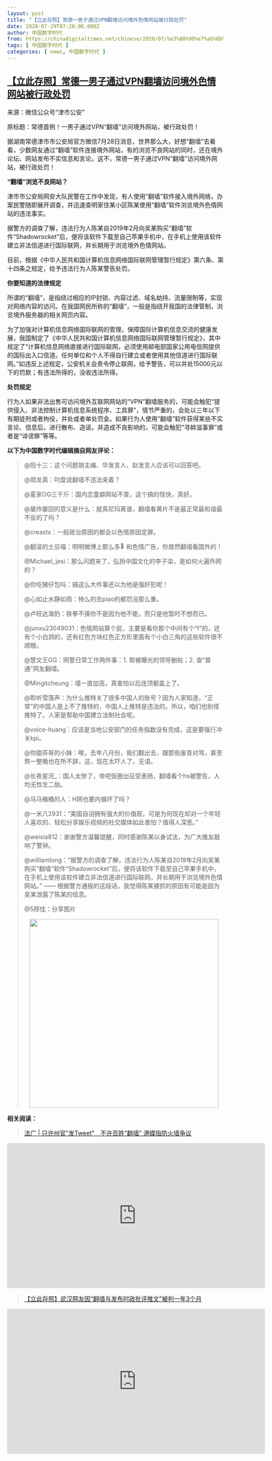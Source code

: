 ```yaml
---
layout: post
title: "【立此存照】常德一男子通过VPN翻墙访问境外色情网站被行政处罚"
date: 2020-07-29T07:20:06.000Z
author: 中国数字时代
from: https://chinadigitaltimes.net/chinese/2020/07/%e3%80%90%e7%ab%8b%e6%ad%a4%e5%ad%98%e7%85%a7%e3%80%91%e5%b8%b8%e5%be%b7%e4%b8%80%e7%94%b7%e5%ad%90%e9%80%9a%e8%bf%87vpn%e7%bf%bb%e5%a2%99%e8%ae%bf%e9%97%ae%e5%a2%83%e5%a4%96%e7%bd%91%e7%ab%99/
tags: [ 中国数字时代 ]
categories: [ news, 中国数字时代 ]
---
```

<!--1596007206000-->
[【立此存照】常德一男子通过VPN翻墙访问境外色情网站被行政处罚](https://chinadigitaltimes.net/chinese/2020/07/%e3%80%90%e7%ab%8b%e6%ad%a4%e5%ad%98%e7%85%a7%e3%80%91%e5%b8%b8%e5%be%b7%e4%b8%80%e7%94%b7%e5%ad%90%e9%80%9a%e8%bf%87vpn%e7%bf%bb%e5%a2%99%e8%ae%bf%e9%97%ae%e5%a2%83%e5%a4%96%e7%bd%91%e7%ab%99/)
------

<div>
<p>来源：微信公众号“津市公安”</p><p>原标题：常德首例！一男子通过VPN“翻墙”访问境外网站，被行政处罚！</p><p>据湖南常德津市市公安局官方微信7月28日消息，世界那么大，好想“翻墙”去看看，少数网友通过“翻墙”软件连接境外网站，有的浏览不良网站的同时，还在境外论坛、网站发布不实信息和言论。这不，常德一男子通过VPN“翻墙”访问境外网站，被行政处罚！</p><p><strong>“翻墙”浏览不良网站？</strong></p><p>津市市公安局网安大队民警在工作中发现，有人使用“翻墙”软件接入境外网络，办案民警随即展开调查，并迅速查明家住某小区陈某使用“翻墙”软件浏览境外色情网站的违法事实。</p><p>据警方的调查了解，违法行为人陈某自2019年2月向吴某购买“翻墙”软件“Shadowrocket”后，便将该软件下载至自己苹果手机中，在手机上使用该软件建立非法信道进行国际联网，并长期用于浏览境外色情网站。</p><p>目前，根据《中华人民共和国计算机信息网络国际联网管理暂行规定》第六条、第十四条之规定，给予违法行为人陈某警告处罚。</p><p><strong>你要知道的法律规定</strong></p><p>所谓的“翻墙”，是指绕过相应的IP封锁、内容过滤、域名劫持、流量限制等，实现对网络内容的访问。在我国网民所称的“翻墙”，一般是指绕开我国的法律管制，浏览境外服务器的相关网页内容。</p><p>为了加强对计算机信息网络国际联网的管理，保障国际计算机信息交流的健康发展，我国制定了《中华人民共和国计算机信息网络国际联网管理暂行规定》，其中规定了“计算机信息网络直接进行国际联网，必须使用邮电部国家公用电信网提供的国际出入口信道。任何单位和个人不得自行建立或者使用其他信道进行国际联网。”如违反上述规定，公安机关会责令停止联网，给予警告，可以并处15000元以下的罚款；有违法所得的，没收违法所得。</p><p><strong>处罚规定</strong></p><p>行为人如果非法出售可访问境外互联网网站的“VPN”翻墙服务的，可能会触犯“提供侵入、非法控制计算机信息系统程序、工具罪”，情节严重的，会处以三年以下有期徒刑或者拘役，并处或者单处罚金。如果行为人使用“翻墙”软件获得某些不实言论、信息后，进行散布、造谣，并造成不良影响的，可能会触犯“寻衅滋事罪”或者是“诽谤罪”等等。</p><p><strong>以下为中国数字时代编辑摘自网友评论：</strong></p><blockquote><p>@阳十三：这个问题胡主编、华发言人、赵发言人应该可以回答吧。</p><p>@郑龙真：叼盘说翻墙不违法来着？</p><p>@夏家OG三千斤：国内恋童癖网站不查，这个搞的怪快，真好。</p><p>@屡炸屡回的意义是什么：就真尼玛离谱，翻墙看黄片不是最正常最和谐最不反的了吗？</p><p>@creastx：一般政治原因的都会以色情原因定罪。</p><p>@翻滚的土豆喵：明明微博上那么多<img src="https://s.w.org/images/core/emoji/12.0.0-1/72x72/1f414.png" alt="🐔" class="wp-smiley" style="height: 1em; max-height: 1em;" />和色情广告，你居然翻墙看国外的！</p><p>@Michael_jesi：那么问题来了，弘扬中国文化的李子柒，是如何火遍外网的？</p><p>@你吃猪仔包吗：搞这么大件事还以为他是强奸犯呢！</p><p>@心如止水静如雨：特么的去piao的都罚没那么重。</p><p>@卢旺达海豹：铁拳不揍你不是因为他不能，而只是他暂时不想而已。</p><p>@junxu23049031：色情网站算个屁，主要是看你那个中间有个“f”的，还有个小白鸽的，还有红色方块红色正方形里面有个小白三角的这些软件很不顺眼。</p><p>@慧文王GG：网警日常工作两件事：1. 帮被曝光的领导删帖；2. 查“普通”网友翻墙。</p><p>@Mingitcheung：墙一直加高，真害怕以后连顶都盖上了。</p><p>@聆听雪落声：为什么推特关了很多中国人的账号？因为人家知道，“正常”的中国人是上不了推特的，中国人上推特是违法的。所以，咱们也别怪推特了。人家是帮助中国建立法制社会呢。</p><p>@voice-huang：应该是当地公安部门的任务指数没有完成，这是要强行冲关kpi。</p><p>@你甜茶哥的小妹：唉，去年八月份，我们翻出去，跟那些废青对骂，甚至熬一整晚也在所不辞，这，现在太吓人了，无语。</p><p>@长夜星河_：国人太惨了，帝吧饭圈出征受表扬，翻墙看个hs被警告，人均无性生二胎。</p><p>@马马桶桶的人：H网也要内循环了吗？</p><p>@一米八2931：“美国自诩拥有强大的价值观，可是为何现在却对一个年轻人喜欢的、轻松分享娱乐视频的社交媒体如此害怕？值得人深思。”</p><p>@weixia812：谢谢警方温馨提醒，同时感谢陈某以身试法，为广大推友敲响了警钟。</p><p>@williamlong：“据警方的调查了解，违法行为人陈某自2019年2月向吴某购买“翻墙”软件“Shadowrocket”后，便将该软件下载至自己苹果手机中，在手机上使用该软件建立非法信道进行国际联网，并长期用于浏览境外色情网站。” &#8212;&#8212; 根据警方通报的这段话，我觉得陈某被抓的原因有可能是因为吴某泄露了陈某的信息。</p><p>@5邢忱：分享图片</p><p style="text-align: center"><img class="aligncenter size-full wp-image-651175" src="https://chinadigitaltimes.net/chinese/files/2020/07/007QG5Wmly1gh73i3jcb3j30dc0dcta6.jpg" alt="" width="440" height="440" srcset="https://chinadigitaltimes.net/chinese/files/2020/07/007QG5Wmly1gh73i3jcb3j30dc0dcta6.jpg 440w, https://chinadigitaltimes.net/chinese/files/2020/07/007QG5Wmly1gh73i3jcb3j30dc0dcta6-300x300.jpg 300w, https://chinadigitaltimes.net/chinese/files/2020/07/007QG5Wmly1gh73i3jcb3j30dc0dcta6-150x150.jpg 150w, https://chinadigitaltimes.net/chinese/files/2020/07/007QG5Wmly1gh73i3jcb3j30dc0dcta6-50x50.jpg 50w" sizes="(max-width: 440px) 100vw, 440px" /></p></blockquote><p><strong>相关阅读：</strong></p><blockquote class="wp-embedded-content" data-secret="iUKRR7JqLc"><p><a href="https://chinadigitaltimes.net/chinese/2020/05/%e6%b3%95%e5%b9%bf-%e5%8f%aa%e8%ae%b8%e5%b7%9e%e5%ae%98%e5%8f%91tweet%e3%80%80%e4%b8%8d%e8%ae%b8%e7%99%be%e5%a7%93%e7%bf%bb%e5%a2%99-%e6%b8%af%e5%aa%92%e6%8c%87/">法广 | 只许州官“发Tweet”　不许百姓“翻墙” 港媒指防火墙争议</a></p></blockquote><p><iframe class="wp-embedded-content" sandbox="allow-scripts" security="restricted" title="《法广 | 只许州官“发Tweet”　不许百姓“翻墙” 港媒指防火墙争议》—中国数字时代" src="https://chinadigitaltimes.net/chinese/2020/05/%e6%b3%95%e5%b9%bf-%e5%8f%aa%e8%ae%b8%e5%b7%9e%e5%ae%98%e5%8f%91tweet%e3%80%80%e4%b8%8d%e8%ae%b8%e7%99%be%e5%a7%93%e7%bf%bb%e5%a2%99-%e6%b8%af%e5%aa%92%e6%8c%87/embed/#?secret=iUKRR7JqLc" data-secret="iUKRR7JqLc" width="600" height="338" frameborder="0" marginwidth="0" marginheight="0" scrolling="no"></iframe></p><blockquote class="wp-embedded-content" data-secret="GnVljvrb6O"><p><a href="https://chinadigitaltimes.net/chinese/2020/01/%e3%80%90%e7%ab%8b%e6%ad%a4%e5%ad%98%e7%85%a7%e3%80%91%e6%ad%a6%e6%b1%89%e7%bd%91%e5%8f%8b%e5%9b%a0%e7%bf%bb%e5%a2%99%e4%b8%8e%e5%8f%91%e5%b8%83%e6%97%b6%e6%94%bf%e6%89%b9%e8%af%84%e6%8e%a8/">【立此存照】武汉网友因“翻墙与发布时政批评推文”被判一年3个月</a></p></blockquote><p><iframe class="wp-embedded-content" sandbox="allow-scripts" security="restricted" title="《【立此存照】武汉网友因“翻墙与发布时政批评推文”被判一年3个月》—中国数字时代" src="https://chinadigitaltimes.net/chinese/2020/01/%e3%80%90%e7%ab%8b%e6%ad%a4%e5%ad%98%e7%85%a7%e3%80%91%e6%ad%a6%e6%b1%89%e7%bd%91%e5%8f%8b%e5%9b%a0%e7%bf%bb%e5%a2%99%e4%b8%8e%e5%8f%91%e5%b8%83%e6%97%b6%e6%94%bf%e6%89%b9%e8%af%84%e6%8e%a8/embed/#?secret=GnVljvrb6O" data-secret="GnVljvrb6O" width="600" height="338" frameborder="0" marginwidth="0" marginheight="0" scrolling="no"></iframe></p>
</div>
